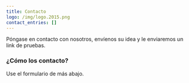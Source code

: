 ```yaml
---
title: Contacto
logo: /img/logo.2015.png
contact_entries: []
---
```

Póngase en contacto con nosotros, envíenos su idea y le enviaremos un link de pruebas.

<h3 class="f4 b lh-title mb2">¿Cómo los contacto?</h3>

Use el formulario de más abajo.
